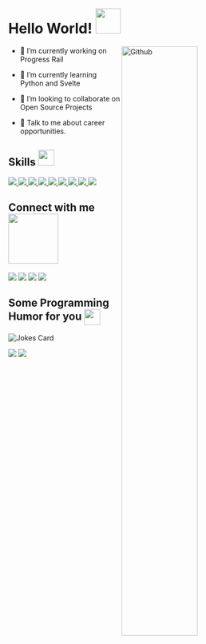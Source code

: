 
<h1> Hello World! <img src = "https://raw.githubusercontent.com/MartinHeinz/MartinHeinz/master/wave.gif" width = 50px> </h1>

<img width="55%" align="right" alt="Github" src="https://raw.githubusercontent.com/onimur/.github/master/.resources/git-header.svg" />

- 🔭 I’m currently working on Progress Rail
    
- 🌱 I’m currently learning Python and Svelte

- 👯 I’m looking to collaborate on Open Source Projects
    
- 💬 Talk to me about career opportunities.
 


<h2> Skills <img src = "https://media2.giphy.com/media/QssGEmpkyEOhBCb7e1/giphy.gif?cid=ecf05e47a0n3gi1bfqntqmob8g9aid1oyj2wr3ds3mg700bl&rid=giphy.gif" width = 32px> </h2>
    <div>
        <a href= https://github.com/thuan?tab=repositories&q=&type=&language=java&sort= > <img src ='https://img.shields.io/badge/Java-ED8B00?style=for-the-badge&logo=java&logoColor=white'> </a>
        <a href= https://github.com/thuan?tab=repositories&q=&type=&language=spring&sort= > <img src ='https://img.shields.io/badge/Spring-6DB33F?style=for-the-badge&logo=spring&logoColor=white'> </a>
        <a href= https://github.com/thuan?tab=repositories&q=&type=&language=javascript&sort= > <img src ='https://img.shields.io/badge/JavaScript-F7DF1E?style=for-the-badge&logo=javascript&logoColor=black'> </a>
        <a href= https://github.com/thuan?tab=repositories&q=&type=&language=angular&sort= > <img src ='https://img.shields.io/badge/Angular-DD0031?style=for-the-badge&logo=angular&logoColor=white'> </a>
        <a href= https://github.com/thuan?tab=repositories&q=&type=&language=typescript&sort= > <img src ='https://img.shields.io/badge/TypeScript-007ACC?style=for-the-badge&logo=typescript&logoColor=white'> </a>
        <a href= https://github.com/thuan?tab=repositories&q=&type=&language=html&sort= > <img src ='https://img.shields.io/badge/HTML5-E34F26?style=for-the-badge&logo=html5&logoColor=white'> </a>
        <a href= https://github.com/thuan?tab=repositories&q=&type=&language=css&sort= > <img src ='https://img.shields.io/badge/CSS3-1572B6?style=for-the-badge&logo=css3&logoColor=white'> </a>
        <a href= https://github.com/thuan?tab=repositories&q=&type=&language=postgresql&sort= > <img src ='https://img.shields.io/badge/PostgreSQL-316192?style=for-the-badge&logo=postgresql&logoColor=white'> </a>
        <a href= https://github.com/thuan?tab=repositories&q=&type=&language=mysql&sort= > <img src ='https://img.shields.io/badge/MySQL-00000F?style=for-the-badge&logo=mysql&logoColor=white'> </a>
    </div>


<h2> Connect with me <img src='https://raw.githubusercontent.com/ShahriarShafin/ShahriarShafin/main/Assets/handshake.gif' width="100px"> </h2>
<div> 
  <a href = 'https://www.linkedin.com/in/thuansaraiva' target="_blank"> <img src="https://img.shields.io/badge/LinkedIn-0077B5?style=for-the-badge&logo=linkedin&logoColor=white"/></a>
  <a href = 'https://www.instagram.com/thuansaraiva' target="_blank"> <img src="https://img.shields.io/badge/Instagram-E4405F?style=for-the-badge&logo=instagram&logoColor=white"/></a>
  <a href = 'https://www.twitter.com/thuansaraiva' target="_blank"> <img src="https://img.shields.io/badge/Twitter-1DA1F2?style=for-the-badge&logo=twitter&logoColor=white"/></a> 
  <a href = 'https://steamcommunity.com/id/thuansaraiva' target="_blank"> <img src="https://img.shields.io/badge/Steam-000000?style=for-the-badge&logo=steam&logoColor=white"/></a>     
</div>

<h2> Some Programming Humor for you <img align ='center' src='https://media2.giphy.com/media/UQDSBzfyiBKvgFcSTw/giphy.gif?cid=ecf05e47p3cd513axbek3f56ti3jzizq8hincw20jauyyfyw&rid=giphy.gif' width = '32px'></h2>

![Jokes Card](https://readme-jokes.vercel.app/api?theme=onedark)

    
<img src="http://ForTheBadge.com/images/badges/built-with-love.svg"/>

<img src="https://img.shields.io/badge/Made%20with-Markdown-1f425f.svg"/>

